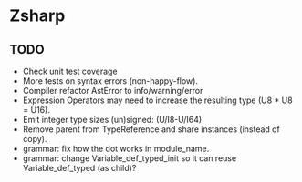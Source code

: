 ﻿# Zsharp

## TODO

- Check unit test coverage
- More tests on syntax errors (non-happy-flow).
- Compiler refactor AstError to info/warning/error
- Expression Operators may need to increase the resulting type (U8 * U8 = U16).
- Emit integer type sizes (un)signed: (U/I8-U/I64)
- Remove parent from TypeReference and share instances (instead of copy).
- grammar: fix how the dot works in module_name.
- grammar: change Variable_def_typed_init so it can reuse Variable_def_typed (as child)?
